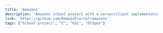 ```yaml
---
title: 'Amazons'
description: 'Amazons school project with a server/client implementation and GSL optimization. Done in group of 4.'
link: 'https://github.com/RomainPierre7/amazons'
tags: ["School project", "C", "GSL", "DlOpen"]
---
```

